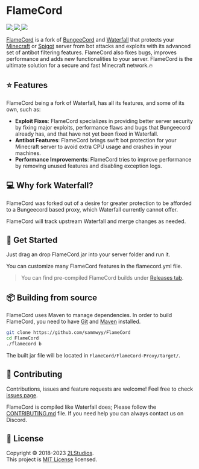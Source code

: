 # FlameCord

<a href="https://builtbybit.com/resources/flamecord-mitigate-bots-exploits.13492/" alt="Download">
    <img src="https://img.shields.io/badge/Download-%244.99-blue?style=flat-square" />
</a>
<a href="https://discord.com/invite/gF36AT3" alt="Discord">
    <img src="https://img.shields.io/discord/442079515498381312?style=flat-square&color=%237289da&label=Discord&logo=discord&logoColor=%237289da" />
</a>
<a href="https://github.com/sammwyy/FlameCord/blob/master/LICENSE.txt" alt="License">
    <img src="https://img.shields.io/github/license/sammwyy/flamecord?style=flat-square" />
</a>

[FlameCord](https://builtbybit.com/resources/13492/) is a fork of [BungeeCord](https://github.com/SpigotMC/BungeeCord) and [Waterfall](https://github.com/PaperMC/Waterfall) that protects your [Minecraft](https://minecraft.net) or [Spigot](https://www.spigotmc.org/) server from bot attacks and exploits with its advanced set of antibot filtering features. FlameCord also fixes bugs, improves performance and adds new functionalities to your server. FlameCord is the ultimate solution for a secure and fast Minecraft network.🔥

## ⭐ Features

FlameCord being a fork of Waterfall, has all its features, and some of its own, such as:

- **Exploit Fixes**: FlameCord specializes in providing better server security by fixing major exploits, performance flaws and bugs that Bungeecord already has, and that have not yet been fixed in Waterfall.
- **Antibot Features**: FlameCord brings swift bot protection for your Minecraft server to avoid extra CPU usage and crashes in your machines.
- **Performance Improvements**: FlameCord tries to improve performance by removing unused features and disabling exception logs.

## 💻 Why fork Waterfall?

FlameCord was forked out of a desire for greater protection to be afforded to a Bungeecord based proxy, which Waterfall currently cannot offer.

FlameCord will track upstream Waterfall and merge changes as needed.

## 🌱 Get Started

Just drag an drop FlameCord.jar into your server folder and run it.

You can customize many FlameCord features in the flamecord.yml file.

> You can find pre-compiled FlameCord builds under [Releases tab](https://github.com/sammwyy/FlameCord/releases).

## 📦 Building from source

FlameCord uses Maven to manage dependencies. In order to build FlameCord, you need to have [Git](https://git-scm.com/) and [Maven](https://maven.apache.org/) installed.

```bash
git clone https://github.com/sammwyy/FlameCord
cd FlameCord
./flamecord b
```

The built jar file will be located in `FlameCord/FlameCord-Proxy/target/`.

## 🤝 Contributing

Contributions, issues and feature requests are welcome!
Feel free to check [issues page](https://github.com/sammwyy/flamecord).

FlameCord is compiled like Waterfall does; Please follow the [CONTRIBUTING.md](https://github.com/sammwyy/FlameCord/blob/master/CONTRIBUTING.md) file. If you need help you can always contact us on Discord.

## 📝 License

Copyright © 2018-2023 [2LStudios](https://github.com/sammwyy).  
This project is [MIT License](LICENSE.txt) licensed.
